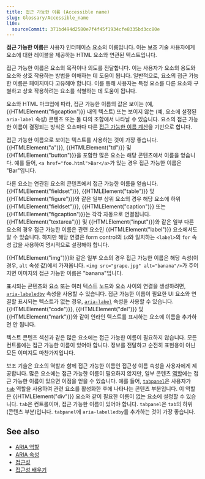 ```yaml
---
title: 접근 가능한 이름 (Accessible name)
slug: Glossary/Accessible_name
l10n:
  sourceCommit: 371bd494d2580e7f4f45f1934cfe8335bd3cc80e
---
```


**접근 가능한 이름**은 사용자 인터페이스 요소의 이름입니다. 이는 보조 기술 사용자에게 요소에 대한 레이블을 제공하는 HTML 요소와 연관된 텍스트입니다.

접근 가능한 이름은 요소의 목적이나 의도를 전달합니다. 이는 사용자가 요소의 용도와 요소와 상호 작용하는 방법을 이해하는 데 도움이 됩니다. 일반적으로, 요소의 접근 가능한 이름은 페이지마다 고유해야 합니다. 이를 통해 사용자는 특정 요소를 다른 요소와 구별하고 상호 작용하려는 요소를 식별하는 데 도움이 됩니다.

요소와 HTML 마크업에 따라, 접근 가능한 이름의 값은 보이는 (예, {{HTMLElement("figcaption")}} 내의 텍스트) 또는 보이지 않는 (예, 요소에 설정된 `aria-label` 속성) 콘텐츠 또는 둘 다의 조합에서 나타날 수 있습니다. 요소의 접근 가능한 이름이 결정되는 방식은 요소마다 다른 [접근 가능한 이름 계산](https://www.w3.org/WAI/ARIA/apg/practices/names-and-descriptions/#name_calculation)을 기반으로 합니다.

접근 가능한 이름으로 보이는 텍스트를 사용하는 것이 가장 좋습니다. {{HTMLElement("a")}}, {{HTMLElement("td")}} 및 {{HTMLElement("button")}}을 포함한 많은 요소는 해당 콘텐츠에서 이름을 얻습니다. 예를 들어, `<a href="foo.html">Bar</a>`가 있는 경우 접근 가능한 이름은 "Bar"입니다.

다른 요소는 연관된 요소의 콘텐츠에서 접근 가능한 이름을 얻습니다. {{HTMLElement("fieldset")}}, {{HTMLElement("table")}} 및 {{HTMLElement("figure")}}와 같은 일부 상위 요소의 경우 해당 요소에 하위 {{HTMLElement("fieldset")}}, {{HTMLElement("caption")}} 또는 {{HTMLElement("figcaption")}}는 각각 자동으로 연결됩니다. {{HTMLElement("textarea")}} 및 {{HTMLElement("input")}}와 같은 일부 다른 요소의 경우 접근 가능한 이름은 관련 요소인 {{HTMLElement("label")}} 요소에서도 알 수 있습니다. 하지만 해당 연결은 form control의 `id`와 일치하는 `<label>`의 `for` 속성 값을 사용하여 명시적으로 설정해야 합니다.

{{HTMLElement("img")}}와 같은 일부 요소의 경우 접근 가능한 이름은 해당 속성(이 경우, `alt` 속성 값)에서 가져옵니다. `<img src="grape.jpg" alt="banana"/>`가 주어지면 이미지의 접근 가능한 이름은 "banana"입니다.

표시되는 콘텐츠와 요소 또는 여러 텍스트 노드와 요소 사이의 연결을 생성하려면, [`aria-labeledby`](/ko/docs/Web/Accessibility/ARIA/Attributes/aria-labelledby) 속성을 사용할 수 있습니다. 접근 가능한 이름이 필요한 UI 요소와 연결할 표시되는 텍스트가 없는 경우, [`aria-label`](/ko/docs/Web/Accessibility/ARIA/Attributes/aria-label) 속성을 사용할 수 있습니다. {{HTMLElement("code")}}, {{HTMLElement("del")}} 및 {{HTMLElement("mark")}}와 같이 인라인 텍스트를 표시하는 요소에 이름을 추가하면 안 됩니다.

텍스트 콘텐츠 섹션과 같은 많은 요소에는 접근 가능한 이름이 필요하지 않습니다. 모든 컨트롤에는 접근 가능한 이름이 있어야 합니다. 정보를 전달하고 순전히 표현용이 아닌 모든 이미지도 마찬가지입니다.

보조 기술은 요소의 역할과 함께 접근 가능한 이름인 접근성 이름 속성을 사용자에게 제공합니다. 많은 요소에는 접근 가능한 이름이 필요하지 않지만, 일부 콘텐츠 [역할](/ko/docs/Web/Accessibility/ARIA/Roles)에는 접근 가능한 이름이 있으면 이점을 얻을 수 있습니다. 예를 들어, [`tabpanel`](/ko/docs/Web/Accessibility/ARIA/Roles/tabpanel_role)은 사용자가 [`tab`](/en-US/docs/Web/Accessibility/ARIA/Roles/tab_role) 역할을 사용하여 관련 요소를 활성화한 후에 나타나는 콘텐츠 부분입니다. 이 역할은 {{HTMLElement("div")}} 요소와 같이 필요한 이름이 없는 요소에 설정할 수 있습니다. `tab`은 컨트롤이며, 접근 가능한 이름이 있어야 합니다. `tabpanel`은 `tab`의 하위(콘텐츠 부분)입니다. `tabpanel`에 `aria-labelledby`를 추가하는 것이 가장 좋습니다.

## See also

- [ARIA 역할](/ko/docs/Web/Accessibility/ARIA/Roles)
- [ARIA 속성](/ko/docs/Web/Accessibility/ARIA/Attributes)
- [접근성](/ko/docs/Web/Accessibility)
- [접근성 배우기](/ko/docs/Learn/Accessibility)
